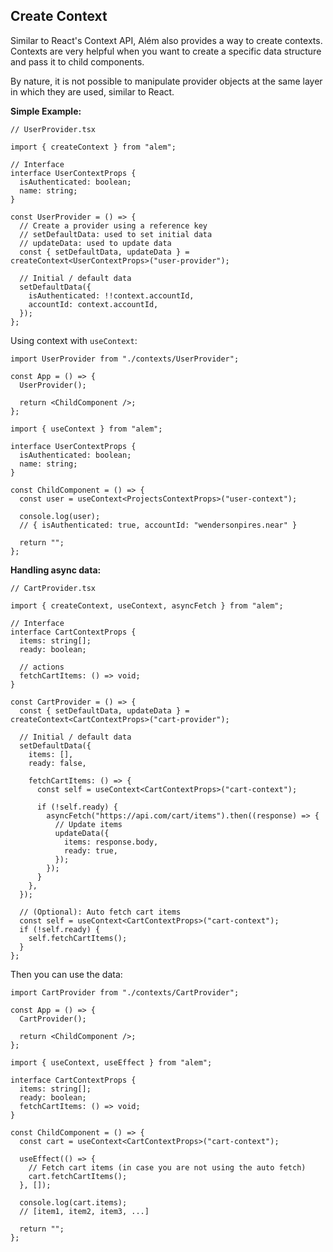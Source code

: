 ## Create Context

Similar to React's Context API, Além also provides a way to create contexts. Contexts are very helpful when you want to create a specific data structure and pass it to child components.

By nature, it is not possible to manipulate provider objects at the same layer in which they are used, similar to React.

**Simple Example:**

```tsx
// UserProvider.tsx

import { createContext } from "alem";

// Interface
interface UserContextProps {
  isAuthenticated: boolean;
  name: string;
}

const UserProvider = () => {
  // Create a provider using a reference key
  // setDefaultData: used to set initial data
  // updateData: used to update data
  const { setDefaultData, updateData } = createContext<UserContextProps>("user-provider");

  // Initial / default data
  setDefaultData({
    isAuthenticated: !!context.accountId,
    accountId: context.accountId,
  });
};
```

Using context with `useContext`:

```tsx
import UserProvider from "./contexts/UserProvider";

const App = () => {
  UserProvider();

  return <ChildComponent />;
};
```

```tsx
import { useContext } from "alem";

interface UserContextProps {
  isAuthenticated: boolean;
  name: string;
}

const ChildComponent = () => {
  const user = useContext<ProjectsContextProps>("user-context");

  console.log(user);
  // { isAuthenticated: true, accountId: "wendersonpires.near" }

  return "";
};
```

**Handling async data:**

```tsx
// CartProvider.tsx

import { createContext, useContext, asyncFetch } from "alem";

// Interface
interface CartContextProps {
  items: string[];
  ready: boolean;

  // actions
  fetchCartItems: () => void;
}

const CartProvider = () => {
  const { setDefaultData, updateData } = createContext<CartContextProps>("cart-provider");

  // Initial / default data
  setDefaultData({
    items: [],
    ready: false,

    fetchCartItems: () => {
      const self = useContext<CartContextProps>("cart-context");

      if (!self.ready) {
        asyncFetch("https://api.com/cart/items").then((response) => {
          // Update items
          updateData({
            items: response.body,
            ready: true,
          });
        });
      }
    },
  });

  // (Optional): Auto fetch cart items
  const self = useContext<CartContextProps>("cart-context");
  if (!self.ready) {
    self.fetchCartItems();
  }
};
```

Then you can use the data:

```tsx
import CartProvider from "./contexts/CartProvider";

const App = () => {
  CartProvider();

  return <ChildComponent />;
};
```

```tsx
import { useContext, useEffect } from "alem";

interface CartContextProps {
  items: string[];
  ready: boolean;
  fetchCartItems: () => void;
}

const ChildComponent = () => {
  const cart = useContext<CartContextProps>("cart-context");

  useEffect(() => {
    // Fetch cart items (in case you are not using the auto fetch)
    cart.fetchCartItems();
  }, []);

  console.log(cart.items);
  // [item1, item2, item3, ...]

  return "";
};
```
